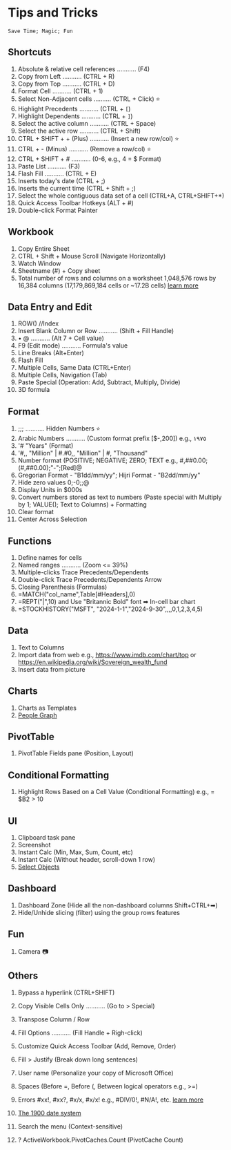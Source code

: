 # Tips and Tricks
`
Save Time; Magic; Fun
`

## Shortcuts
1. Absolute & relative cell references ........... (F4)
1. Copy from Left ........... (CTRL + R)
1. Copy from Top ........... (CTRL + D)
1. Format Cell ........... (CTRL + 1)
1. Select Non-Adjacent cells .......... (CTRL + Click) ⭐
1. Highlight Precedents ........... (CTRL + `[`)
1. Highlight Dependents ........... (CTRL + `]`)
1. Select the active column ........... (CTRL + Space)
1. Select the active row ........... (CTRL + Shift)
1. CTRL + SHIFT + + (Plus) ........... (Insert a new row/col) ⭐
1. CTRL + - (Minus) ........... (Remove a row/col) ⭐
1. CTRL + SHIFT + # ........... (0-6, e.g., 4 = $ Format)
1. Paste List ........... (F3) 
1. Flash Fill ........... (CTRL + E)
1. Inserts today's date (CTRL + ;)
1. Inserts the current time (CTRL + Shift + ;)
1. Select the whole contiguous data set of a cell (CTRL+A, CTRL+SHIFT+*)
1. Quick Access Toolbar Hotkeys (ALT + #)
1. Double-click Format Painter


## Workbook
1. Copy Entire Sheet
1. CTRL + Shift + Mouse Scroll (Navigate Horizontally)
1. Watch Window
1. Sheetname (#) + Copy sheet
1. Total number of rows and columns on a worksheet 1,048,576 rows by 16,384 columns (17,179,869,184 cells or ~17.2B cells) [learn more](https://support.microsoft.com/en-us/office/excel-specifications-and-limits-1672b34d-7043-467e-8e27-269d656771c3)


## Data Entry and Edit
1. ROW() //Index
1. Insert Blank Column or Row ........... (Shift + Fill Handle)
1. • @  ........... (Alt 7 + Cell value)
1. F9 (Edit mode) ........... Formula's value
1. Line Breaks (Alt+Enter)
1. Flash Fill
1. Multiple Cells, Same Data (CTRL+Enter)
1. Multiple Cells, Navigation (Tab)
1. Paste Special (Operation: Add, Subtract, Multiply, Divide)
1. 3D formula 

## Format
1. ;;; ........... Hidden Numbers ⭐
1. Arabic Numbers ........... (Custom format prefix [$-,200]) e.g., ١٩٧٥
1. '# "Years" (Format)
1. '#,, "Million" | #.#0,, "Million" | #, "Thousand"
1. Number format (POSITIVE; NEGATIVE; ZERO; TEXT e.g., #,##0.00;(#,##0.00);"-";[Red]@
1. Gregorian Format - "B1dd/mm/yy"; Hijri Format - "B2dd/mm/yy"
1. Hide zero values 0;-0;;@
1. Display Units in $000s
1. Convert numbers stored as text to numbers (Paste special with Multiply by 1; VALUE(); Text to Columns) + Formatting
1. Clear format
1. Center Across Selection


## Functions
1. Define names for cells
1. Named ranges ........... (Zoom <= 39%)
1. Multiple-clicks Trace Precedents/Dependents 
1. Double-click Trace Precedents/Dependents Arrow
1. Closing Parenthesis (Formulas)
1. =MATCH("col_name",Table[#Headers],0)
1. =REPT("|",10) and Use "Britannic Bold" font ➡ In-cell bar chart
1. =STOCKHISTORY("MSFT", "2024-1-1","2024-9-30",,,,0,1,2,3,4,5)


## Data
1. Text to Columns
1. Import data from web e.g., https://www.imdb.com/chart/top or https://en.wikipedia.org/wiki/Sovereign_wealth_fund
1. Insert data from picture


## Charts
1. Charts as Templates
1. [People Graph](https://appsource.microsoft.com/en-us/product/office/wa104104476?tab=overview)

## PivotTable
1. PivotTable Fields pane (Position, Layout)

## Conditional Formatting
1. Highlight Rows Based on a Cell Value (Conditional Formatting) e.g., = $B2 > 10


## UI
1. Clipboard task pane
1. Screenshot 
1. Instant Calc (Min, Max, Sum, Count, etc)
1. Instant Calc (Without header, scroll-down 1 row)
1. [Select Objects](https://support.microsoft.com/en-us/office/select-a-shape-or-other-object-8db4e2f6-873a-46a7-87cb-fbb998a1f955)

## Dashboard
1. Dashboard Zone (Hide all the non-dashboard columns Shift+CTRL+➡)
1. Hide/Unhide slicing (filter) using the group rows features

## Fun
1. Camera 📷


## Others
1. Bypass a hyperlink (CTRL+SHIFT)

1. Copy Visible Cells Only ........... (Go to > Special)
1. Transpose Column / Row
1. Fill Options ........... (Fill Handle + Righ-click)

1. Customize Quick Access Toolbar (Add, Remove, Order)

1. Fill > Justify (Break down long sentences)

1. User name (Personalize your copy of Microsoft Office)

1. Spaces (Before =, Before (, Between logical operators e.g., >=)


1. Errors #xx!, #xx?, #x/x, #x/x! e.g., #DIV/0!, #N/A!, etc. [learn more](https://www.dummies.com/article/technology/software/microsoft-products/excel/excel-error-messages-to-get-to-know-139082)
1. [The 1900 date system](https://support.microsoft.com/en-us/office/date-systems-in-excel-e7fe7167-48a9-4b96-bb53-5612a800b487)


1. Search the menu (Context-sensitive)

1. ? ActiveWorkbook.PivotCaches.Count (PivotCache Count)




